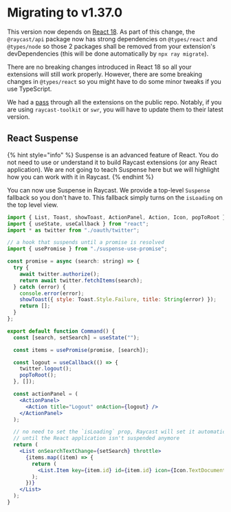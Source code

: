 # Migrating to v1.37.0

This version now depends on [React 18](https://reactjs.org/blog/2022/03/29/react-v18.html). As part of this change, the `@raycast/api` package now has strong dependencies on `@types/react` and `@types/node` so those 2 packages shall be removed from your extension's devDependencies (this will be done automatically by `npx ray migrate`).

There are no breaking changes introduced in React 18 so all your extensions will still work properly. However, there are some breaking changes in `@types/react` so you might have to do some minor tweaks if you use TypeScript.

We had a [pass](https://github.com/raycast/extensions/compare/f/fix-ts) through all the extensions on the public repo. Notably, if you are using `raycast-toolkit` or `swr`, you will have to update them to their latest version.

## React Suspense

{% hint style="info" %}
Suspense is an advanced feature of React. You do not need to use or understand it to build Raycast extensions (or any React application). We are not going to teach Suspense here but we will highlight how you can work with it in Raycast.
{% endhint %}

You can now use Suspense in Raycast. We provide a top-level `Suspense` fallback so you don't have to. This fallback simply turns on the `isLoading` on the top level view.

```jsx
import { List, Toast, showToast, ActionPanel, Action, Icon, popToRoot } from "@raycast/api";
import { useState, useCallback } from "react";
import * as twitter from "./oauth/twitter";

// a hook that suspends until a promise is resolved
import { usePromise } from "./suspense-use-promise";

const promise = async (search: string) => {
  try {
    await twitter.authorize();
    return await twitter.fetchItems(search);
  } catch (error) {
    console.error(error);
    showToast({ style: Toast.Style.Failure, title: String(error) });
    return [];
  }
};

export default function Command() {
  const [search, setSearch] = useState("");

  const items = usePromise(promise, [search]);

  const logout = useCallback(() => {
    twitter.logout();
    popToRoot();
  }, []);

  const actionPanel = (
    <ActionPanel>
      <Action title="Logout" onAction={logout} />
    </ActionPanel>
  );

  // no need to set the `isLoading` prop, Raycast will set it automatically
  // until the React application isn't suspended anymore
  return (
    <List onSearchTextChange={setSearch} throttle>
      {items.map((item) => {
        return (
          <List.Item key={item.id} id={item.id} icon={Icon.TextDocument} title={item.title} actions={actionPanel} />
        );
      })}
    </List>
  );
}
```
